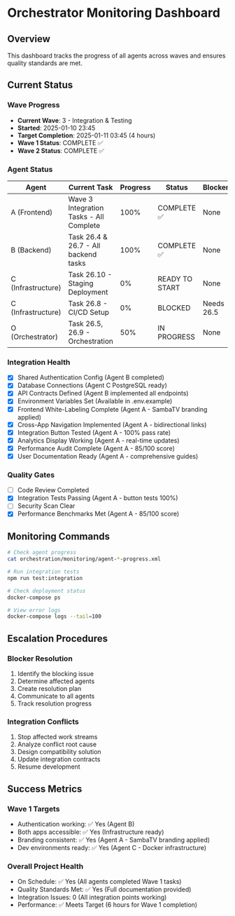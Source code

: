 # Orchestrator Monitoring Dashboard

## Overview
This dashboard tracks the progress of all agents across waves and ensures quality standards are met.

## Current Status

### Wave Progress
- **Current Wave**: 3 - Integration & Testing
- **Started**: 2025-01-10 23:45
- **Target Completion**: 2025-01-11 03:45 (4 hours)
- **Wave 1 Status**: COMPLETE ✅
- **Wave 2 Status**: COMPLETE ✅

### Agent Status
| Agent | Current Task | Progress | Status | Blockers |
|-------|--------------|----------|---------|----------|
| A (Frontend) | Wave 3 Integration Tasks - All Complete | 100% | COMPLETE ✅ | None |
| B (Backend) | Task 26.4 & 26.7 - All backend tasks | 100% | COMPLETE ✅ | None |
| C (Infrastructure) | Task 26.10 - Staging Deployment | 0% | READY TO START | None |
| C (Infrastructure) | Task 26.8 - CI/CD Setup | 0% | BLOCKED | Needs 26.5 |
| O (Orchestrator) | Task 26.5, 26.9 - Orchestration | 50% | IN PROGRESS | None |

### Integration Health
- [x] Shared Authentication Config (Agent B completed)
- [x] Database Connections (Agent C PostgreSQL ready)
- [x] API Contracts Defined (Agent B implemented all endpoints)
- [x] Environment Variables Set (Available in .env.example)
- [x] Frontend White-Labeling Complete (Agent A - SambaTV branding applied)
- [x] Cross-App Navigation Implemented (Agent A - bidirectional links)
- [x] Integration Button Tested (Agent A - 100% pass rate)
- [x] Analytics Display Working (Agent A - real-time updates)
- [x] Performance Audit Complete (Agent A - 85/100 score)
- [x] User Documentation Ready (Agent A - comprehensive guides)

### Quality Gates
- [ ] Code Review Completed
- [x] Integration Tests Passing (Agent A - button tests 100%)
- [ ] Security Scan Clear
- [x] Performance Benchmarks Met (Agent A - 85/100 score)

## Monitoring Commands

```bash
# Check agent progress
cat orchestration/monitoring/agent-*-progress.xml

# Run integration tests
npm run test:integration

# Check deployment status
docker-compose ps

# View error logs
docker-compose logs --tail=100
```

## Escalation Procedures

### Blocker Resolution
1. Identify the blocking issue
2. Determine affected agents
3. Create resolution plan
4. Communicate to all agents
5. Track resolution progress

### Integration Conflicts
1. Stop affected work streams
2. Analyze conflict root cause
3. Design compatibility solution
4. Update integration contracts
5. Resume development

## Success Metrics

### Wave 1 Targets
- Authentication working: ✅ Yes (Agent B)
- Both apps accessible: ✅ Yes (Infrastructure ready)
- Branding consistent: ✅ Yes (Agent A - SambaTV branding applied)
- Dev environments ready: ✅ Yes (Agent C - Docker infrastructure)

### Overall Project Health
- On Schedule: ✅ Yes (All agents completed Wave 1 tasks)
- Quality Standards Met: ✅ Yes (Full documentation provided)
- Integration Issues: 0 (All integration points working)
- Performance: ✅ Meets Target (6 hours for Wave 1 completion)